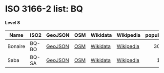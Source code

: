 # ISO 3166-2 list: BQ


#### Level 8
Name | ISO2 | GeoJSON | OSM | Wikidata | Wikipedia | population 
--- | --- | --- | --- | --- | --- | --: 
Bonaire | BQ-BO | [GeoJSON](../../geojson/q8/iso2/BQ/BQ-BO.geojson) | [OSM](https://www.openstreetmap.org/relation/2324450) | [Wikidata](https://www.wikidata.org/wiki/Q25396) | [Wikipedia](http://en.wikipedia.org/wiki/nl%3ABonaire) | 30,000
Saba | BQ-SA | [GeoJSON](../../geojson/q8/iso2/BQ/BQ-SA.geojson) | [OSM](https://www.openstreetmap.org/relation/2324451) | [Wikidata](https://www.wikidata.org/wiki/Q25528) | [Wikipedia](http://en.wikipedia.org/wiki/nl%3ASaba) | 1,915
